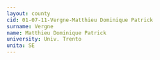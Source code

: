 ```yaml
---
layout: county 
cid: 01-07-11-Vergne-Matthieu Dominique Patrick
surname: Vergne
name: Matthieu Dominique Patrick
university: Univ. Trento
unita: SE
---
```

